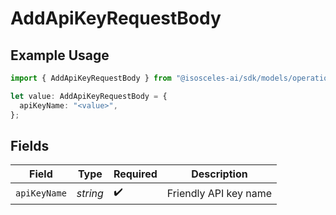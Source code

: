 # AddApiKeyRequestBody

## Example Usage

```typescript
import { AddApiKeyRequestBody } from "@isosceles-ai/sdk/models/operations";

let value: AddApiKeyRequestBody = {
  apiKeyName: "<value>",
};
```

## Fields

| Field                 | Type                  | Required              | Description           |
| --------------------- | --------------------- | --------------------- | --------------------- |
| `apiKeyName`          | *string*              | :heavy_check_mark:    | Friendly API key name |